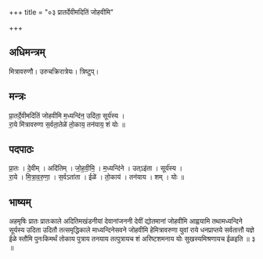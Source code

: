 +++
title = "०३ प्रातर्देवीमदितिं जोहवीमि"

+++
## अधिमन्त्रम्
मित्रावरुणौ। उरुचक्रिरात्रेयः। त्रिष्टुप्।

## मन्त्रः
प्रा॒तर्दे॒वीमदि॑तिं जोहवीमि म॒ध्यन्दि॑न॒ उदि॑ता॒ सूर्य॑स्य ।  
रा॒ये मि॑त्रावरुणा स॒र्वता॒तेळे॑ तो॒काय॒ तन॑याय॒ शं योः ॥

## पदपाठः
प्रा॒तः । दे॒वीम् । अदि॑तिम् । जो॒ह॒वी॒मि॒ । म॒ध्यन्दि॑ने । उत्ऽइ॑ता । सूर्य॑स्य ।  
रा॒ये । मि॒त्रा॒व॒रु॒णा॒ । स॒र्वऽता॑ता । ईळे॑ । तो॒काय॑ । तन॑याय । शम् । योः ॥

## भाष्यम्
अहमृषिः प्रातः प्रातःकाले अदितिमखंडनीयां देवानांजननी देवीं द्योतमानां जोहवीमि आह्वयामि तथामध्यन्दिने सूर्यस्य उदिता उदितौ तत्समृद्धिकाले माध्यन्दिनेसवने जोहवीमि हेमित्रावरुणा युवां राये धनप्राप्तये सर्वतात्तौ यज्ञे ईळे स्तौमि पुनःकिमर्थं तोकाय पुत्राय तनयाय तत्पुत्रायच शं अरिष्टशमनाय योः सुखस्यमिश्रणायच ईळइति ॥ ३ ॥